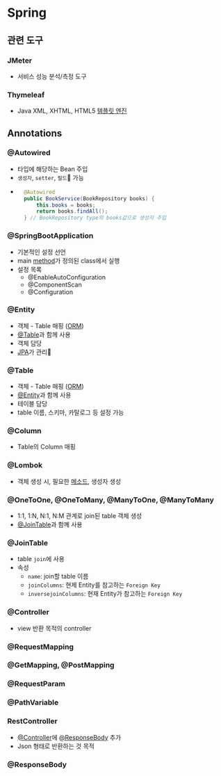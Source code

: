 # Spring

## 관련 도구

### JMeter
- 서비스 성능 분석/측정 도구

### Thymeleaf
- Java XML, XHTML, HTML5 [템플릿 엔진](../Terms/Terms.md#Template-engine)



## Annotations

### @Autowired
- 타입에 해당하는 Bean 주입
- `생성자`, `setter`, `필드` 가능
- ```Java
    @Autowired
	public BookService(BookRepository books) {
		this.books = books;
        return books.findAll();
	} // BookRepository type의 books값으로 생성자 주입
  ```

### @SpringBootApplication
- 기본적인 설정 선언
- main [method](../Terms/Terms.md#Method)가 정의된 class에서 실행
- 설정 목록
    - @EnableAutoConfiguration
    - @ComponentScan
    - @Configuration

### @Entity
- 객체 - Table 매핑 ([ORM](../Terms/Terms.md#ORM))
- [@Table](#@Table)과 함께 사용
- 객체 담당
- [JPA](../Terms/Terms.md#JPA)가 관리

### @Table
- 객체 - Table 매핑 ([ORM](../Terms/Terms.md#ORM))
- [@Entity](#@Entity)과 함께 사용
- 테이블 담당
- table 이름, 스키마, 카탈로그 등 설정 가능

### @Column
- Table의 Column 매핑

### @Lombok
- 객체 생성 시, 필요한 [메소드](../Terms/Terms.md#Method), 생성자 생성

### @OneToOne, @OneToMany, @ManyToOne, @ManyToMany
- 1:1, 1:N, N:1, N:M 관계로 join된 table 객체 생성
- [@JoinTable](#@JoinTable)과 함꼐 사용

### @JoinTable
- table `join`에 사용
- 속성
    - `name`: join할 table 이름
    - `joinColumns`: 현제 Entity를 참고하는 `Foreign Key`
    - `inversejoinColumns`: 현재 Entity가 참고하는 `Foreign Key`

### @Controller
- view 반환 목적의 controller

### @RequestMapping

### @GetMapping, @PostMapping

### @RequestParam

### @PathVariable

### RestController
- [@Controller](#@Controller)에 [@ResponseBody](@ResponseBody) 추가
- Json 형태로 반환하는 것 목적

### @ResponseBody
